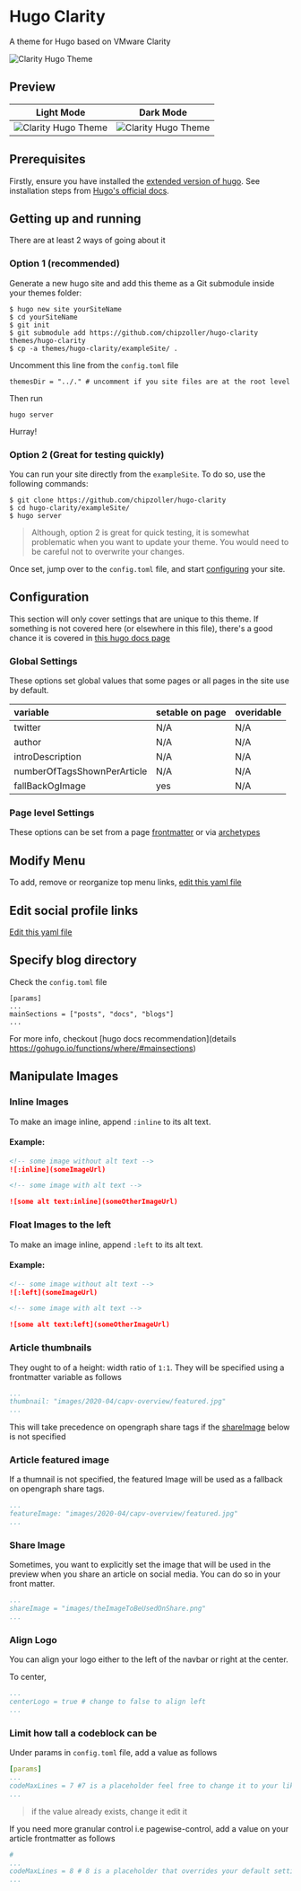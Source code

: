 # Hugo Clarity

A theme for Hugo based on VMware Clarity

![Clarity Hugo Theme](https://github.com/chipzoller/hugo-clarity/blob/master/images/screenshot.png)

## Preview

| Light Mode | Dark Mode |
|---| --- |
| ![Clarity Hugo Theme](https://github.com/chipzoller/hugo-clarity/blob/master/images/screenshot.png) | ![Clarity Hugo Theme](https://github.com/chipzoller/hugo-clarity/blob/master/images/screenshot-darkmode.png) |

## Prerequisites

Firstly, ensure you have installed the [extended version of hugo](https://github.com/gohugoio/hugo/releases). See installation steps from [Hugo's official docs](https://gohugo.io/getting-started/installing/). 

## Getting up and running

There are at least 2 ways of going about it

### Option 1 (recommended)

Generate a new hugo site and add this theme as a Git submodule inside your themes folder:
  
```
$ hugo new site yourSiteName
$ cd yourSiteName
$ git init
$ git submodule add https://github.com/chipzoller/hugo-clarity themes/hugo-clarity
$ cp -a themes/hugo-clarity/exampleSite/ .
```

Uncomment this line from the `config.toml` file

```
themesDir = "../." # uncomment if you site files are at the root level
```

Then run

```
hugo server
```

Hurray!

### Option 2 (Great for testing quickly)

You can run your site directly from the `exampleSite`. To do so, use the following commands:

```
$ git clone https://github.com/chipzoller/hugo-clarity
$ cd hugo-clarity/exampleSite/
$ hugo server
```

> Although, option 2 is great for quick testing, it is somewhat problematic when you want to update your theme. You would need to be careful not to overwrite your changes.

Once set, jump over to the `config.toml` file, and start [configuring](#configuration) your site.

## Configuration

This section will only cover settings that are unique to this theme. If something is not covered here (or elsewhere in this file), there's a good chance it is covered in [this hugo docs page](https://gohugo.io/getting-started/configuration/#configuration-file)

### Global Settings

These options set global values that some pages or all pages in the site use by default.

| variable | setable on page | overidable |
|:---- | ---- | ---- |
| twitter | N/A | N/A |
| author | N/A | N/A |
| introDescription | N/A | N/A |
| numberOfTagsShownPerArticle | N/A | N/A |
| fallBackOgImage | yes | N/A |

### Page level Settings

These options can be set from a page [frontmatter](https://gohugo.io/content-management/front-matter#readout) or via [archetypes](https://gohugo.io/content-management/archetypes/#readout)

## Modify Menu

To add, remove or reorganize top menu links, [edit this yaml file](https://github.com/chipzoller/hugo-clarity/blob/master/exampleSite/data/menu.yaml)

## Edit social profile links

[Edit this yaml file](https://github.com/chipzoller/hugo-clarity/blob/master/exampleSite/data/social.yaml)

## Specify blog directory

Check the `config.toml` file

```
[params]
...
mainSections = ["posts", "docs", "blogs"]
...
```

For more info, checkout [hugo docs recommendation](details  https://gohugo.io/functions/where/#mainsections)

## Manipulate Images
### Inline Images

To make an image inline, append `:inline` to its alt text.

#### Example:

```markdown
<!-- some image without alt text -->
![:inline](someImageUrl)

<!-- some image with alt text -->

![some alt text:inline](someOtherImageUrl)
```
### Float Images to the left

To make an image inline, append `:left` to its alt text.

#### Example:

```markdown
<!-- some image without alt text -->
![:left](someImageUrl)

<!-- some image with alt text -->

![some alt text:left](someOtherImageUrl)
```

### Article thumbnails

They ought to of a height: width ratio of `1:1`. They will be specified using a frontmatter variable as follows

```yaml
...
thumbnail: "images/2020-04/capv-overview/featured.jpg"
...
```

This will take precedence on opengraph share tags if the [shareImage](#share-image) below is not specified

### Article featured image

If a thumnail is not specified, the featured Image will be used as a fallback on opengraph share tags.

```yaml
...
featureImage: "images/2020-04/capv-overview/featured.jpg"
...
```

### Share Image

Sometimes, you want to explicitly set the image that will be used in the preview when you share an article on social media. You can do so in your front matter.

```yaml
...
shareImage = "images/theImageToBeUsedOnShare.png"
...
```

### Align Logo

You can align your logo either to the left of the navbar or right at the center.

To center, 

```yaml
...
centerLogo = true # change to false to align left
...
```

### Limit how tall a codeblock can be

Under params in `config.toml` file, add a value as follows

```yaml
[params]
...
codeMaxLines = 7 #7 is a placeholder feel free to change it to your liking
...
```

> if the value already exists, change it edit it

If you need more granular control i.e pagewise-control, add a value on your article frontmatter as follows

```yaml
# 
...
codeMaxLines = 8 # 8 is a placeholder that overrides your default settings set from the previous snippet .feel free to change it to your liking
...
```
